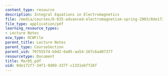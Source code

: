 ```yaml
---
content_type: resource
description: Integral Equations in Electromagnetics
file: /media/courses/6-635-advanced-electromagnetism-spring-2003/8de172f734f19d89337fc1331ebff26f_Mar05.pdf
file_type: application/pdf
learning_resource_types:
- Lecture Notes
ocw_type: OCWFile
parent_title: Lecture Notes
parent_type: CourseSection
parent_uid: 7075557d-b9d2-6a05-aa54-167c6ad07377
resourcetype: Document
title: Mar05.pdf
uid: 8de172f7-34f1-9d89-337f-c1331ebff26f
---
```

